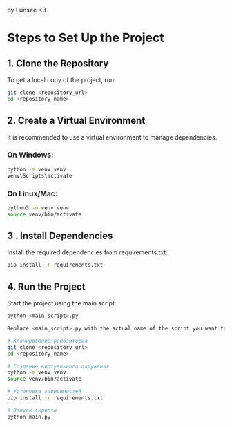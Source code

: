 by Lunsee  <3

# Steps to Set Up the Project

## 1. Clone the Repository

To get a local copy of the project, run:
```bash
git clone <repository_url>
cd <repository_name>
```

## 2. Create a Virtual Environment

It is recommended to use a virtual environment to manage dependencies.

### On Windows:
```bash
python -m venv venv
venv\Scripts\activate
```

### On Linux/Mac:
```bash
python3 -m venv venv
source venv/bin/activate
```
## 3 . Install Dependencies

Install the required dependencies from requirements.txt:
```bash
pip install -r requirements.txt
```
## 4. Run the Project

Start the project using the main script:
```bash
python <main_script>.py

Replace <main_script>.py with the actual name of the script you want to run.
```




```bash
# Клонирование репозитория
git clone <repository_url>
cd <repository_name>

# Создание виртуального окружения
python -m venv venv
source venv/bin/activate

# Установка зависимостей
pip install -r requirements.txt

# Запуск скрипта
python main.py
























